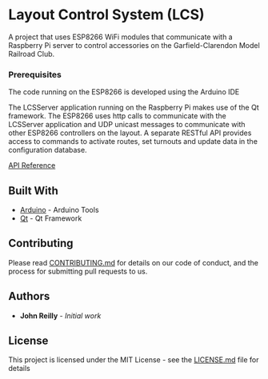 # Layout Control System (LCS)

A project that uses ESP8266 WiFi modules that communicate with a Raspberry Pi server to control accessories on the Garfield-Clarendon Model Railroad Club.

### Prerequisites

The code running on the ESP8266 is developed using the Arduino IDE

The LCSServer application running on the Raspberry Pi makes use of the Qt framework.  The ESP8266 uses http calls to communicate with the LCSServer application  and UDP unicast messages to communicate with other ESP8266 controllers on the layout.  A separate RESTful API provides access to commands to activate routes, set turnouts and update data in the configuration database.

[API Reference](https://github.com/garfieldclarendon/ardunio/api/index.html)

## Built With

* [Arduino](https://www.arduino.cc/en/Main/Software) - Arduino Tools
* [Qt](https://www.qt.io/) - Qt Framework

## Contributing

Please read [CONTRIBUTING.md](https://gist.github.com/PurpleBooth/b24679402957c63ec426) for details on our code of conduct, and the process for submitting pull requests to us.

## Authors

* **John Reilly** - *Initial work*

## License

This project is licensed under the MIT License - see the [LICENSE.md](LICENSE.md) file for details
